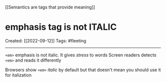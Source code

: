 [[Semantics are tags that provide meaning]]

# emphasis tag is not ITALIC
Created:  [[2022-09-12]]
Tags: #fleeting 

---
`<em>` emphasis is not italic. It gives *stress* to words
Screen readers detects `<em>` and reads it differently



Browsers show `<em>` *italic* by default but that doesn't mean you should use it for italization






